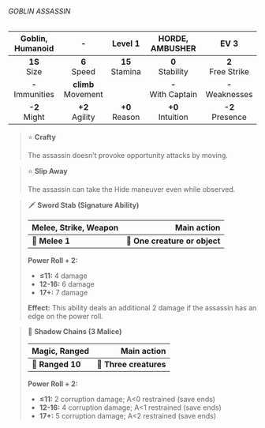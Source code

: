 ###### GOBLIN ASSASSIN

|  Goblin, Humanoid   |           -           |      Level 1      |    HORDE, AMBUSHER    |         EV 3         |
|:-------------------:|:---------------------:|:-----------------:|:---------------------:|:--------------------:|
|   **1S**<br>Size    |    **6**<br>Speed     | **15**<br>Stamina |  **0**<br>Stability   | **2**<br>Free Strike |
| **-**<br>Immunities | **climb**<br>Movement |                   | **-**<br>With Captain | **-**<br>Weaknesses  |
|   **-2**<br>Might   |   **+2**<br>Agility   | **+0**<br>Reason  |  **+0**<br>Intuition  |  **-2**<br>Presence  |

> ⭐️ **Crafty**
> 
> The assassin doesn’t provoke opportunity attacks by moving.

> ⭐️ **Slip Away**
> 
> The assassin can take the Hide maneuver even while observed.

> 🗡 **Sword Stab (Signature Ability)**
> 
> | **Melee, Strike, Weapon** |               **Main action** |
> |---------------------------|------------------------------:|
> | **📏 Melee 1**            | **🎯 One creature or object** |
> 
> **Power Roll + 2:**
> 
> - **≤11:** 4 damage
> - **12-16:** 6 damage
> - **17+:** 7 damage
> 
> **Effect:** This ability deals an additional 2 damage if the assassin has an edge on the power roll.

> 🏹 **Shadow Chains (3 Malice)**
> 
> | **Magic, Ranged** |        **Main action** |
> |-------------------|-----------------------:|
> | **📏 Ranged 10**  | **🎯 Three creatures** |
> 
> **Power Roll + 2:**
> 
> - **≤11:** 2 corruption damage; A<0 restrained (save ends)
> - **12-16:** 4 corruption damage; A<1 restrained (save ends)
> - **17+:** 5 corruption damage; A<2 restrained (save ends)
